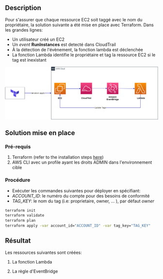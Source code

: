 ## Description

Pour s'assurer que chaque ressource EC2 soit taggé avec le nom du propriétaire, la solution suivante a été mise en place avec Terraform. Dans les grandes lignes:

- Un utilisateur créé un EC2
- Un *event* **RunInstances** est detecté dans CloudTrail
- À la détection de l'évènement, la fonction lambda est déclenchée
- La fonction Lambda identifie le propriétaire et tag la ressource EC2 si le tag est inexistant
    
![Alt text](diagram.PNG?raw=true)

## Solution mise en place

### Pré-requis
1. Terraform (refer to the installation steps [here](https://learn.hashicorp.com/tutorials/terraform/install-cli))
2. AWS CLI avec un profile ayant les droits ADMIN dans l'environnement cible

### Procédure

- Exécuter les commandes suivantes pour déployer en spécifiant:
- *ACCOUNT_ID*: le numéro du compte pour des besoins de conformité
- *TAG_KEY*: le nom du tag (i.e: proprietaire, owner, ... ), par défaut *owner*

```bash
terraform init
terraform validate
terraform plan
terraform apply -var account_id="ACCOUNT_ID" -var tag_key="TAG_KEY"
```

## Résultat

Les ressources suivantes sont créées:

1. La fonction Lambda

2. La règle d'EventBridge